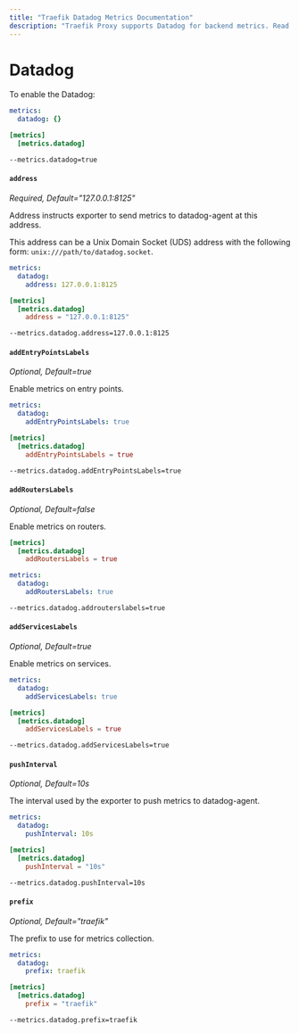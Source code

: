 ```yaml
---
title: "Traefik Datadog Metrics Documentation"
description: "Traefik Proxy supports Datadog for backend metrics. Read the technical documentation to enable Datadog for observability."
---
```


# Datadog

To enable the Datadog:

```yaml tab="File (YAML)"
metrics:
  datadog: {}
```

```toml tab="File (TOML)"
[metrics]
  [metrics.datadog]
```

```bash tab="CLI"
--metrics.datadog=true
```

#### `address`

_Required, Default="127.0.0.1:8125"_

Address instructs exporter to send metrics to datadog-agent at this address.

This address can be a Unix Domain Socket (UDS) address with the following form: `unix:///path/to/datadog.socket`.  

```yaml tab="File (YAML)"
metrics:
  datadog:
    address: 127.0.0.1:8125
```

```toml tab="File (TOML)"
[metrics]
  [metrics.datadog]
    address = "127.0.0.1:8125"
```

```bash tab="CLI"
--metrics.datadog.address=127.0.0.1:8125
```

#### `addEntryPointsLabels`

_Optional, Default=true_

Enable metrics on entry points.

```yaml tab="File (YAML)"
metrics:
  datadog:
    addEntryPointsLabels: true
```

```toml tab="File (TOML)"
[metrics]
  [metrics.datadog]
    addEntryPointsLabels = true
```

```bash tab="CLI"
--metrics.datadog.addEntryPointsLabels=true
```
#### `addRoutersLabels`

_Optional, Default=false_

Enable metrics on routers.

```toml tab="File (TOML)"
[metrics]
  [metrics.datadog]
    addRoutersLabels = true
```

```yaml tab="File (YAML)"
metrics:
  datadog:
    addRoutersLabels: true
```

```bash tab="CLI"
--metrics.datadog.addrouterslabels=true
```

#### `addServicesLabels`

_Optional, Default=true_

Enable metrics on services.

```yaml tab="File (YAML)"
metrics:
  datadog:
    addServicesLabels: true
```

```toml tab="File (TOML)"
[metrics]
  [metrics.datadog]
    addServicesLabels = true
```

```bash tab="CLI"
--metrics.datadog.addServicesLabels=true
```

#### `pushInterval`

_Optional, Default=10s_

The interval used by the exporter to push metrics to datadog-agent.

```yaml tab="File (YAML)"
metrics:
  datadog:
    pushInterval: 10s
```

```toml tab="File (TOML)"
[metrics]
  [metrics.datadog]
    pushInterval = "10s"
```

```bash tab="CLI"
--metrics.datadog.pushInterval=10s
```

#### `prefix`

_Optional, Default="traefik"_

The prefix to use for metrics collection.

```yaml tab="File (YAML)"
metrics:
  datadog:
    prefix: traefik
```

```toml tab="File (TOML)"
[metrics]
  [metrics.datadog]
    prefix = "traefik"
```

```bash tab="CLI"
--metrics.datadog.prefix=traefik
```
